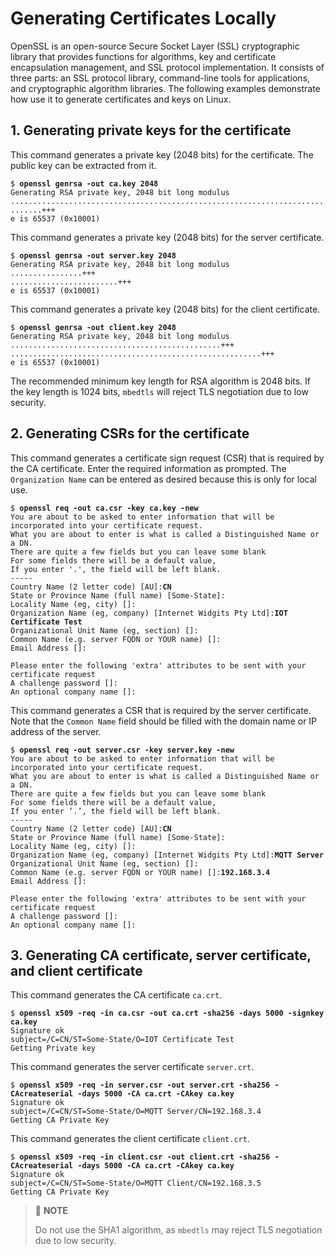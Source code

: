# Generating Certificates Locally

OpenSSL is an open-source Secure Socket Layer (SSL) cryptographic
library that provides functions for algorithms, key and certificate
encapsulation management, and SSL protocol implementation. It consists
of three parts: an SSL protocol library, command-line tools for
applications, and cryptographic algorithm libraries. The following
examples demonstrate how use it to generate certificates and keys on
Linux.

## 1. Generating private keys for the certificate

This command generates a private key (2048 bits) for the certificate. The public key can be extracted from it.

<pre><code>$ <b>openssl genrsa -out ca.key 2048</b>
Generating RSA private key, 2048 bit long modulus
...........................................................................................................................+++
.......+++
e is 65537 (0x10001)</code></pre>

This command generates a private key (2048 bits) for the server certificate.

<pre><code>$ <b>openssl genrsa -out server.key 2048</b>
Generating RSA private key, 2048 bit long modulus
................+++
........................+++
e is 65537 (0x10001)</code></pre>

This command generates a private key (2048 bits) for the client certificate.

<pre><code>$ <b>openssl genrsa -out client.key 2048</b>
Generating RSA private key, 2048 bit long modulus
...............................................+++
........................................................+++
e is 65537 (0x10001)</code></pre>

The recommended minimum key length for RSA algorithm is 2048 bits. If the key length is 1024 bits, `mbedtls` will reject TLS negotiation due to low security.

## 2. Generating CSRs for the certificate

This command generates a certificate sign request (CSR) that is required
by the CA certificate. Enter the required information as prompted. The
`Organization Name` can be entered as desired because this is only for
local use.

<pre><code>$ <b>openssl req -out ca.csr -key ca.key -new</b>
You are about to be asked to enter information that will be incorporated into your certificate request.
What you are about to enter is what is called a Distinguished Name or a DN.
There are quite a few fields but you can leave some blank
For some fields there will be a default value,
If you enter '.', the field will be left blank.
-----
Country Name (2 letter code) [AU]:<b>CN</b>
State or Province Name (full name) [Some-State]:
Locality Name (eg, city) []:
Organization Name (eg, company) [Internet Widgits Pty Ltd]:<b>IOT Certificate Test</b>
Organizational Unit Name (eg, section) []:
Common Name (e.g. server FQDN or YOUR name) []:
Email Address []:

Please enter the following 'extra' attributes to be sent with your certificate request
A challenge password []:
An optional company name []:</code></pre>

This command generates a CSR that is required by the server certificate.
Note that the `Common Name` field should be filled with the domain name
or IP address of the server.

<pre><code>$ <b>openssl req -out server.csr -key server.key -new</b>
You are about to be asked to enter information that will be incorporated into your certificate request.
What you are about to enter is what is called a Distinguished Name or a DN.
There are quite a few fields but you can leave some blank
For some fields there will be a default value,
If you enter ‘.’, the field will be left blank.
-----
Country Name (2 letter code) [AU]:<b>CN</b>
State or Province Name (full name) [Some-State]:
Locality Name (eg, city) []:
Organization Name (eg, company) [Internet Widgits Pty Ltd]:<b>MQTT Server</b>
Organizational Unit Name (eg, section) []:
Common Name (e.g. server FQDN or YOUR name) []:<b>192.168.3.4</b>
Email Address []:

Please enter the following 'extra' attributes to be sent with your certificate request
A challenge password []:
An optional company name []:</code></pre>

## 3. Generating CA certificate, server certificate, and client certificate

This command generates the CA certificate `ca.crt`.

<pre><code>$ <b>openssl x509 -req -in ca.csr -out ca.crt -sha256 -days 5000 -signkey ca.key</b>
Signature ok
subject=/C=CN/ST=Some-State/O=IOT Certificate Test
Getting Private key</code></pre>

This command generates the server certificate `server.crt`.

<pre><code>$ <b>openssl x509 -req -in server.csr -out server.crt -sha256 -CAcreateserial -days 5000 -CA ca.crt -CAkey ca.key</b>
Signature ok
subject=/C=CN/ST=Some-State/O=MQTT Server/CN=192.168.3.4
Getting CA Private Key</code></pre>

This command generates the client certificate `client.crt`.

<pre><code>$ <b>openssl x509 -req -in client.csr -out client.crt -sha256 -CAcreateserial -days 5000 -CA ca.crt -CAkey ca.key</b>
Signature ok
subject=/C=CN/ST=Some-State/O=MQTT Client/CN=192.168.3.5
Getting CA Private Key</code></pre>

> 📌 **NOTE**
>
> Do not use the SHA1 algorithm, as `mbedtls` may reject TLS negotiation due to low security.
